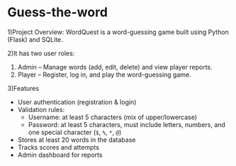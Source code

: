 # Guess-the-word


1)Project Overview:
WordQuest is a word-guessing game built using Python (Flask) and SQLite.  

2)It has two user roles:
1. Admin – Manage words (add, edit, delete) and view player reports.  
2. Player – Register, log in, and play the word-guessing game.

3)Features
- User authentication (registration & login)  
- Validation rules:  
  - Username: at least 5 characters (mix of upper/lowercase)  
  - Password: at least 5 characters, must include letters, numbers, and one special character (`$`, `%`, `*`, `@`)  
- Stores at least 20 words in the database  
- Tracks scores and attempts  
- Admin dashboard for reports  
  
